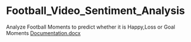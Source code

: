 # Football_Video_Sentiment_Analysis
Analyze Football Moments to predict whether it is Happy,Loss or Goal Moments
[Documentation.docx](https://github.com/Bibin32/Football_Video_Sentiment_Analysis/files/10187609/Documentation.docx)
